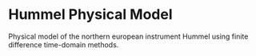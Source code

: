 # Hummel Physical Model

Physical model of the northern european instrument Hummel using finite difference time-domain methods. 
